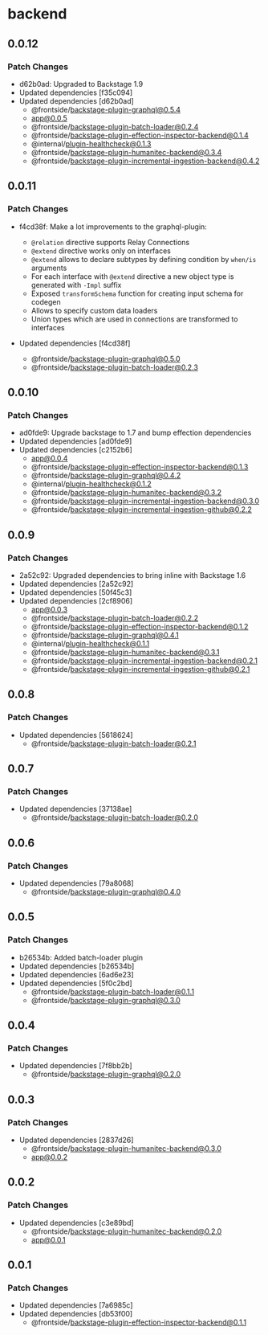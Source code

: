 # backend

## 0.0.12

### Patch Changes

- d62b0ad: Upgraded to Backstage 1.9
- Updated dependencies [f35c094]
- Updated dependencies [d62b0ad]
  - @frontside/backstage-plugin-graphql@0.5.4
  - app@0.0.5
  - @frontside/backstage-plugin-batch-loader@0.2.4
  - @frontside/backstage-plugin-effection-inspector-backend@0.1.4
  - @internal/plugin-healthcheck@0.1.3
  - @frontside/backstage-plugin-humanitec-backend@0.3.4
  - @frontside/backstage-plugin-incremental-ingestion-backend@0.4.2

## 0.0.11

### Patch Changes

- f4cd38f: Make a lot improvements to the graphql-plugin:

  - `@relation` directive supports Relay Connections
  - `@extend` directive works only on interfaces
  - `@extend` allows to declare subtypes by defining condition by `when/is` arguments
  - For each interface with `@extend` directive a new object type is generated with `-Impl` suffix
  - Exposed `transformSchema` function for creating input schema for codegen
  - Allows to specify custom data loaders
  - Union types which are used in connections are transformed to interfaces

- Updated dependencies [f4cd38f]
  - @frontside/backstage-plugin-graphql@0.5.0
  - @frontside/backstage-plugin-batch-loader@0.2.3

## 0.0.10

### Patch Changes

- ad0fde9: Upgrade backstage to 1.7 and bump effection dependencies
- Updated dependencies [ad0fde9]
- Updated dependencies [c2152b6]
  - app@0.0.4
  - @frontside/backstage-plugin-effection-inspector-backend@0.1.3
  - @frontside/backstage-plugin-graphql@0.4.2
  - @internal/plugin-healthcheck@0.1.2
  - @frontside/backstage-plugin-humanitec-backend@0.3.2
  - @frontside/backstage-plugin-incremental-ingestion-backend@0.3.0
  - @frontside/backstage-plugin-incremental-ingestion-github@0.2.2

## 0.0.9

### Patch Changes

- 2a52c92: Upgraded dependencies to bring inline with Backstage 1.6
- Updated dependencies [2a52c92]
- Updated dependencies [50f45c3]
- Updated dependencies [2cf8906]
  - app@0.0.3
  - @frontside/backstage-plugin-batch-loader@0.2.2
  - @frontside/backstage-plugin-effection-inspector-backend@0.1.2
  - @frontside/backstage-plugin-graphql@0.4.1
  - @internal/plugin-healthcheck@0.1.1
  - @frontside/backstage-plugin-humanitec-backend@0.3.1
  - @frontside/backstage-plugin-incremental-ingestion-backend@0.2.1
  - @frontside/backstage-plugin-incremental-ingestion-github@0.2.1

## 0.0.8

### Patch Changes

- Updated dependencies [5618624]
  - @frontside/backstage-plugin-batch-loader@0.2.1

## 0.0.7

### Patch Changes

- Updated dependencies [37138ae]
  - @frontside/backstage-plugin-batch-loader@0.2.0

## 0.0.6

### Patch Changes

- Updated dependencies [79a8068]
  - @frontside/backstage-plugin-graphql@0.4.0

## 0.0.5

### Patch Changes

- b26534b: Added batch-loader plugin
- Updated dependencies [b26534b]
- Updated dependencies [6ad6e23]
- Updated dependencies [5f0c2bd]
  - @frontside/backstage-plugin-batch-loader@0.1.1
  - @frontside/backstage-plugin-graphql@0.3.0

## 0.0.4

### Patch Changes

- Updated dependencies [7f8bb2b]
  - @frontside/backstage-plugin-graphql@0.2.0

## 0.0.3

### Patch Changes

- Updated dependencies [2837d26]
  - @frontside/backstage-plugin-humanitec-backend@0.3.0
  - app@0.0.2

## 0.0.2

### Patch Changes

- Updated dependencies [c3e89bd]
  - @frontside/backstage-plugin-humanitec-backend@0.2.0
  - app@0.0.1

## 0.0.1

### Patch Changes

- Updated dependencies [7a6985c]
- Updated dependencies [db53f00]
  - @frontside/backstage-plugin-effection-inspector-backend@0.1.1
